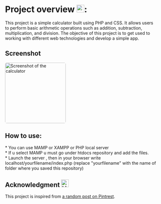 <h1>Project overview <img src="https://raw.githubusercontent.com/Tarikul-Islam-Anik/Animated-Fluent-Emojis/master/Emojis/Smilies/Eye%20in%20Speech%20Bubble.png" alt="Eye in Speech Bubble" width="25" height="25" />:</h1>

This project is a simple calculator built using PHP and CSS. It allows users to perform basic arithmetic operations such as addition, subtraction, multiplication, and division.
The objective of this project is to get used to working with different web technologies and develop a simple app.
<h2>Screenshot</h2>
<img src="https://github.com/chaher-bah/Calculator/assets/114258465/e8af45f5-59d1-4fe8-be22-0bea2db79e39" alt="Screenshot of the calculator" style="width:200px;border-radius:5px">

<h2>How to use:</h2>
* You can use MAMP or XAMPP or PHP local server <br>
* If u select MAMP u must go under htdocs repository and add the files.<br>
* Launch the server , then in your browser write localhost/yourfilename/index.php (replace "yourfilename" with the name of folder where you saved this repository)<br>

<h2>Acknowledgment <img src="https://raw.githubusercontent.com/Tarikul-Islam-Anik/Animated-Fluent-Emojis/master/Emojis/Smilies/Heart%20Decoration.png" alt="Heart Decoration" width="25" height="25" /></h2>
This project is inspired from <a href="https://www.pinterest.com/pin/8514686787577260/" >a random post on Pintrest</a>.
